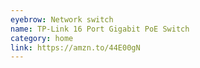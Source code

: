 ```yaml
---
eyebrow: Network switch
name: TP-Link 16 Port Gigabit PoE Switch
category: home
link: https://amzn.to/44E00gN
---
```

